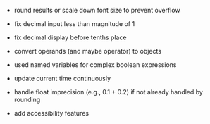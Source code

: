 - round results or scale down font size to prevent overflow
- fix decimal input less than magnitude of 1
- fix decimal display before tenths place

- convert operands (and maybe operator) to objects
- used named variables for complex boolean expressions
- update current time continuously
- handle float imprecision (e.g., 0.1 + 0.2) if not already handled by rounding
- add accessibility features
